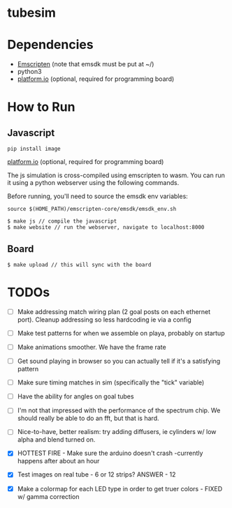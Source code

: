 # tubesim

# Dependencies

- [Emscripten](https://emscripten.org/docs/getting_started/downloads.html) (note that emsdk must be put at ~/)
- python3
- [platform.io](https://platformio.org/) (optional, required for programming board)

# How to Run

## Javascript
`pip install image` 

[platform.io](https://platformio.org/) (optional, required for programming board)


The js simulation is cross-compiled using emscripten to wasm. You can run it using
a python webserver using the following commands.

Before running, you'll need to source the emsdk env variables:

```
source $(HOME_PATH)/emscripten-core/emsdk/emsdk_env.sh
```

```
$ make js // compile the javascript
$ make website // run the webserver, navigate to localhost:8000
```

## Board

```
$ make upload // this will sync with the board
```

# TODOs

- [ ] Make addressing match wiring plan (2 goal posts on each ethernet port). Cleanup addressing so less hardcoding ie via a config

- [ ] Make test patterns for when we assemble on playa, probably on startup

- [ ] Make animations smoother. We have the frame rate

- [ ] Get sound playing in browser so you can actually tell if it's a satisfying pattern

- [ ] Make sure timing matches in sim (specifically the "tick" variable)

- [ ] Have the ability for angles on goal tubes

- [ ] I'm not that impressed with the performance of the spectrum chip. We should really be able to do an fft, but that is hard.

- [ ] Nice-to-have, better realism: try adding diffusers, ie cylinders w/ low alpha and blend turned on.

- [x] HOTTEST FIRE - Make sure the arduino doesn't crash
    -currently happens after about an hour

- [x] Test images on real tube - 6 or 12 strips? ANSWER - 12

- [x] Make a colormap for each LED type in order to get truer colors - FIXED w/ gamma correction
